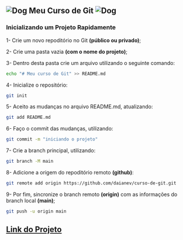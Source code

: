 ﻿## ![Dog](https://pipz.com/static/images/blog/eddie.png) Meu Curso de Git ![Dog](https://pipz.com/static/images/blog/eddie.png)

### Inicializando um Projeto Rapidamente

1- Crie um novo repoditório no Git **(público ou privado)**;

2- Crie uma pasta vazia **(com o nome do projeto)**;

3- Dentro desta pasta crie um arquivo utilizando o seguinte comando:

```bash
echo "# Meu curso de Git" >> README.md
```

4- Inicialize o repositório:

```bash
git init
```  

5- Aceito as mudanças no arquivo README.md, atualizando:

```bash
git add README.md
``` 

6- Faço o commit das mudanças, utilizando:

```bash
git commit -m "iniciando o projeto"
``` 

7- Crie a branch principal, utilizando:

```bash
git branch -M main
``` 

8- Adicione a origem do repoditório remoto **(github)**:

```bash
git remote add origin https://github.com/daianev/curso-de-git.git
``` 

9- Por fim, sincronize o branch remoto **(origin)** com as informações do branch local **(main)**;


```bash
git push -u origin main
``` 

## [Link do Projeto](https://github.com/daianev/curso-de-git)
